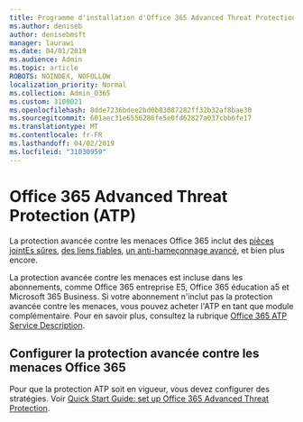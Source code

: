 ```yaml
---
title: Programme d'installation d'Office 365 Advanced Threat Protection (ATP)
ms.author: deniseb
author: denisebmsft
manager: laurawi
ms.date: 04/01/2019
ms.audience: Admin
ms.topic: article
ROBOTS: NOINDEX, NOFOLLOW
localization_priority: Normal
ms.collection: Admin_O365
ms.custom: 3100021
ms.openlocfilehash: 8dde7236bdee2bd0b83087282ff32b32af8bae30
ms.sourcegitcommit: 601aec31e6556286fe5e0fd62827a037cbb6fe17
ms.translationtype: MT
ms.contentlocale: fr-FR
ms.lasthandoff: 04/02/2019
ms.locfileid: "31030959"
---
```

# <a name="office-365-advanced-threat-protection-atp"></a>Office 365 Advanced Threat Protection (ATP)

La protection avancée contre les menaces Office 365 inclut des [pièces jointEs sûres](https://docs.microsoft.com/office365/securitycompliance/atp-safe-attachments), [des liens fiables](https://docs.microsoft.com/office365/securitycompliance/atp-safe-links), [un anti-hameçonnage avancé](https://docs.microsoft.com/office365/securitycompliance/atp-anti-phishing), et bien plus encore. 

La protection avancée contre les menaces est incluse dans les abonnements, comme Office 365 entreprise E5, Office 365 éducation a5 et Microsoft 365 Business. Si votre abonnement n'inclut pas la protection avancée contre les menaces, vous pouvez acheter l'ATP en tant que module complémentaire. Pour en savoir plus, consultez la rubrique [Office 365 ATP Service Description](https://docs.microsoft.com/office365/servicedescriptions/office-365-advanced-threat-protection-service-description).

## <a name="set-up-office-365-atp"></a>Configurer la protection avancée contre les menaces Office 365

Pour que la protection ATP soit en vigueur, vous devez configurer des stratégies. Voir [Quick Start Guide: set up Office 365 Advanced Threat Protection](https://docs.microsoft.com/office365/securitycompliance/checklist-atp-setup).

